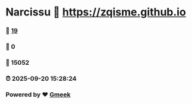 # Narcissu :link: https://zqisme.github.io 
### :page_facing_up: [19](https://zqisme.github.io/tag.html) 
### :speech_balloon: 0 
### :hibiscus: 15052 
### :alarm_clock: 2025-09-20 15:28:24 
### Powered by :heart: [Gmeek](https://github.com/Meekdai/Gmeek)

